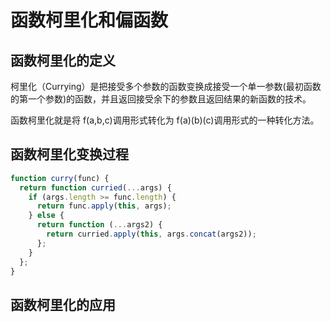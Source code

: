 # 函数柯里化和偏函数

## 函数柯里化的定义

柯里化（Currying）是把接受多个参数的函数变换成接受一个单一参数(最初函数的第一个参数)的函数，并且返回接受余下的参数且返回结果的新函数的技术。

函数柯里化就是将 f(a,b,c)调用形式转化为 f(a)(b)(c)调用形式的一种转化方法。

## 函数柯里化变换过程

```js
function curry(func) {
  return function curried(...args) {
    if (args.length >= func.length) {
      return func.apply(this, args);
    } else {
      return function (...args2) {
        return curried.apply(this, args.concat(args2));
      };
    }
  };
}
```

## 函数柯里化的应用
